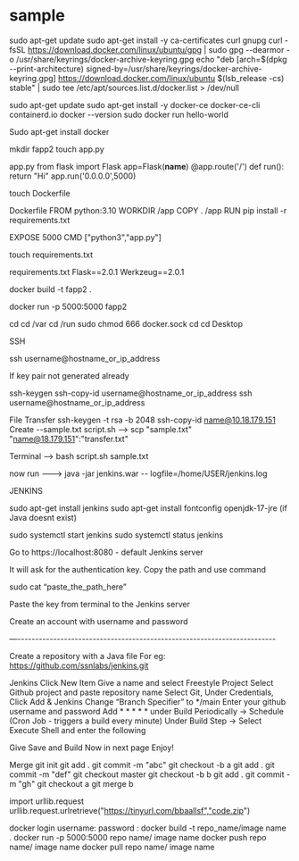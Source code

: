 # sample

sudo apt-get update
sudo apt-get install -y ca-certificates curl gnupg
curl -fsSL https://download.docker.com/linux/ubuntu/gpg | sudo gpg --dearmor -o /usr/share/keyrings/docker-archive-keyring.gpg
echo "deb [arch=$(dpkg --print-architecture) signed-by=/usr/share/keyrings/docker-archive-keyring.gpg] https://download.docker.com/linux/ubuntu $(lsb_release -cs) stable" | sudo tee /etc/apt/sources.list.d/docker.list > /dev/null

sudo apt-get update
sudo apt-get install -y docker-ce docker-ce-cli containerd.io
docker --version
sudo docker run hello-world

Sudo apt-get install docker


mkdir fapp2
touch app.py

app.py
from flask import Flask
app=Flask(__name__)
@app.route('/')
def run():
    return "Hi"
app.run('0.0.0.0',5000)

touch Dockerfile

Dockerfile
FROM python:3.10
WORKDIR /app
COPY . /app
RUN pip install -r requirements.txt

EXPOSE 5000
CMD ["python3","app.py"]


touch requirements.txt

requirements.txt
Flask==2.0.1
Werkzeug==2.0.1

docker build -t fapp2 .

docker run -p 5000:5000 fapp2

cd 
cd /var
cd /run
sudo chmod 666 docker.sock
cd
cd Desktop




SSH

ssh username@hostname_or_ip_address

If key pair not generated already

ssh-keygen 
ssh-copy-id username@hostname_or_ip_address
ssh username@hostname_or_ip_address


File Transfer
ssh-keygen -t rsa -b 2048
ssh-copy-id name@10.18.179.151
Create --sample.txt
script.sh --> scp "sample.txt" "name@18.179.151":"transfer.txt"

Terminal --> bash script.sh sample.txt


 
now run ---> java -jar jenkins.war --
logfile=/home/USER/jenkins.log



JENKINS

sudo apt-get install jenkins
sudo apt-get install fontconfig openjdk-17-jre (if Java doesnt exist)

sudo systemctl start jenkins
sudo systemctl status jenkins

Go to https://localhost:8080 - default Jenkins server

It will ask for the authentication key. Copy the path and use command

sudo cat “paste_the_path_here”

Paste the key from terminal to the Jenkins server

Create an account with username and password

—------------------------------------------------------------------------

Create a repository with a Java file
For eg: https://github.com/ssnlabs/jenkins.git

Jenkins
Click New Item
Give a name and select Freestyle Project
 Select Github project and paste repository name
Select Git, Under Credentials, Click Add & Jenkins
Change “Branch Specifier” to */main
Enter your github username and password
Add * * * * * under Build Periodically -> Schedule (Cron Job - triggers a build every minute)
Under Build Step -> Select Execute Shell and enter the following

Give Save and Build Now in next page
Enjoy! 



Merge
git init
git add .
git commit -m "abc"
git checkout -b a
git add .
git commit -m "def"
git checkout master
git checkout -b b
git add .
git commit -m "gh"
git checkout a
git merge b


import urllib.request
urllib.request.urlretrieve("https://tinyurl.com/bbaallsf","code.zip")


docker login
username:
password :
docker build -t repo_name/image name .
docker run -p 5000:5000 repo name/ image name
docker push repo name/ image name
docker pull repo name/ image name
